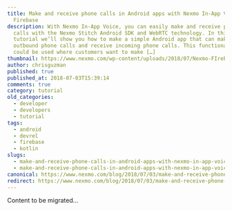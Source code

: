```yaml
---
title: Make and receive phone calls in Android apps with Nexmo In-App Voice and
  Firebase
description: With Nexmo In-App Voice, you can easily make and receive phone
  calls with the Nexmo Stitch Android SDK and WebRTC technology. In this
  tutorial we’ll show you how to make a simple Android app that can make
  outbound phone calls and receive incoming phone calls. This functionality
  could be used where customers want to make […]
thumbnail: https://www.nexmo.com/wp-content/uploads/2018/07/Nexmo-FIrebase-Android-App-Voice.png
author: chrisguzman
published: true
published_at: 2018-07-03T15:39:14
comments: true
category: tutorial
old_categories:
  - developer
  - developers
  - tutorial
tags:
  - android
  - devrel
  - firebase
  - kotlin
slugs:
  - make-and-receive-phone-calls-in-android-apps-with-nexmo-in-app-voice-and-firebase-dr
  - make-and-receive-phone-calls-in-android-apps-with-nexmo-in-app-voice-and-firebase
canonical: https://www.nexmo.com/blog/2018/07/03/make-and-receive-phone-calls-in-android-apps-with-nexmo-in-app-voice-and-firebase-dr
redirect: https://www.nexmo.com/blog/2018/07/03/make-and-receive-phone-calls-in-android-apps-with-nexmo-in-app-voice-and-firebase-dr
---
```

Content to be migrated...
